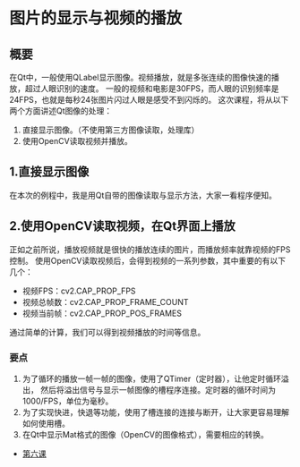 # 图片的显示与视频的播放  
## 概要
在Qt中，一般使用QLabel显示图像。视频播放，就是多张连续的图像快速的播放，超过人眼识别的速度。
一般的视频和电影是30FPS，而人眼的识别频率是24FPS，也就是每秒24张图片闪过人眼是感受不到闪烁的。
这次课程，将从以下两个方面讲述Qt图像的处理：
1. 直接显示图像。（不使用第三方图像读取，处理库）
2. 使用OpenCV读取视频并播放。
## 1.直接显示图像  
在本次的例程中，我是用Qt自带的图像读取与显示方法，大家一看程序便知。  
## 2.使用OpenCV读取视频，在Qt界面上播放  
正如之前所说，播放视频就是很快的播放连续的图片，而播放频率就靠视频的FPS控制。
使用OpenCV读取视频后，会得到视频的一系列参数，其中重要的有以下几个：  
* 视频FPS：cv2.CAP_PROP_FPS  
* 视频总帧数：cv2.CAP_PROP_FRAME_COUNT  
* 视频当前帧：cv2.CAP_PROP_POS_FRAMES  

通过简单的计算，我们可以得到视频播放的时间等信息。  
### 要点
1. 为了循环的播放一帧一帧的图像，使用了QTimer（定时器），让他定时循环溢出，
然后将溢出信号与显示一帧图像的槽程序连接。定时器的循环时间为1000/FPS，单位为毫秒。  
2. 为了实现快进，快退等功能，使用了槽连接的连接与断开，让大家更容易理解如何使用槽。
3. 在Qt中显示Mat格式的图像（OpenCV的图像格式），需要相应的转换。  
* [第六课](../Lesson_6.另一种槽连接机制/readme.md)
